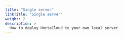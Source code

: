 ```yaml
---
title: "Single server"
linkTitle: "Single server"
weight: 2
description: >
  How to deploy HortaCloud to your own local server
---
```

